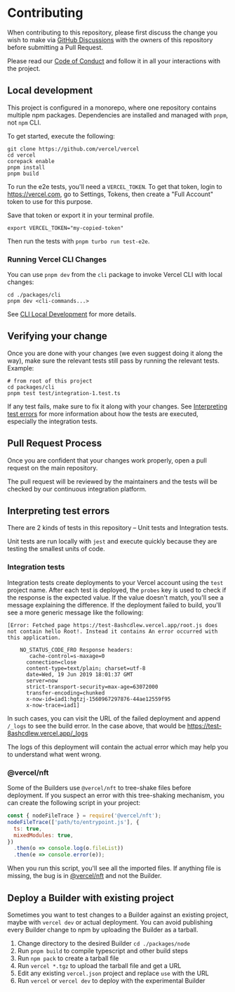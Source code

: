# Contributing

When contributing to this repository, please first discuss the change you wish to make via [GitHub Discussions](https://github.com/vercel/vercel/discussions/new) with the owners of this repository before submitting a Pull Request.

Please read our [Code of Conduct](CODE_OF_CONDUCT.md) and follow it in all your interactions with the project.

## Local development

This project is configured in a monorepo, where one repository contains multiple npm packages. Dependencies are installed and managed with `pnpm`, not `npm` CLI.

To get started, execute the following:

```
git clone https://github.com/vercel/vercel
cd vercel
corepack enable
pnpm install
pnpm build
```

To run the e2e tests, you'll need a `VERCEL_TOKEN`. To get that token, login to https://vercel.com, go to Settings, Tokens, then create a "Full Account" token to use for this purpose.

Save that token or export it in your terminal profile.

```
export VERCEL_TOKEN="my-copied-token"
```

Then run the tests with `pnpm turbo run test-e2e`.

### Running Vercel CLI Changes

You can use `pnpm dev` from the `cli` package to invoke Vercel CLI with local changes:

```
cd ./packages/cli
pnpm dev <cli-commands...>
```

See [CLI Local Development](../packages/cli#local-development) for more details.

## Verifying your change

Once you are done with your changes (we even suggest doing it along the way), make sure the relevant tests still pass by running the relevant tests. Example:

```
# from root of this project
cd packages/cli
pnpm test test/integration-1.test.ts
```

If any test fails, make sure to fix it along with your changes. See [Interpreting test errors](#Interpreting-test-errors) for more information about how the tests are executed, especially the integration tests.

## Pull Request Process

Once you are confident that your changes work properly, open a pull request on the main repository.

The pull request will be reviewed by the maintainers and the tests will be checked by our continuous integration platform.

## Interpreting test errors

There are 2 kinds of tests in this repository – Unit tests and Integration tests.

Unit tests are run locally with `jest` and execute quickly because they are testing the smallest units of code.

### Integration tests

Integration tests create deployments to your Vercel account using the `test` project name. After each test is deployed, the `probes` key is used to check if the response is the expected value. If the value doesn't match, you'll see a message explaining the difference. If the deployment failed to build, you'll see a more generic message like the following:

```
[Error: Fetched page https://test-8ashcdlew.vercel.app/root.js does not contain hello Root!. Instead it contains An error occurred with this application.

    NO_STATUS_CODE_FRO Response headers:
       cache-control=s-maxage=0
      connection=close
      content-type=text/plain; charset=utf-8
      date=Wed, 19 Jun 2019 18:01:37 GMT
      server=now
      strict-transport-security=max-age=63072000
      transfer-encoding=chunked
      x-now-id=iad1:hgtzj-1560967297876-44ae12559f95
      x-now-trace=iad1]
```

In such cases, you can visit the URL of the failed deployment and append `/_logs` to see the build error. In the case above, that would be https://test-8ashcdlew.vercel.app/_logs

The logs of this deployment will contain the actual error which may help you to understand what went wrong.

### @vercel/nft

Some of the Builders use `@vercel/nft` to tree-shake files before deployment. If you suspect an error with this tree-shaking mechanism, you can create the following script in your project:

```js
const { nodeFileTrace } = require('@vercel/nft');
nodeFileTrace(['path/to/entrypoint.js'], {
  ts: true,
  mixedModules: true,
})
  .then(o => console.log(o.fileList))
  .then(e => console.error(e));
```

When you run this script, you'll see all the imported files. If anything file is missing, the bug is in [@vercel/nft](https://github.com/vercel/nft) and not the Builder.

## Deploy a Builder with existing project

Sometimes you want to test changes to a Builder against an existing project, maybe with `vercel dev` or actual deployment. You can avoid publishing every Builder change to npm by uploading the Builder as a tarball.

1. Change directory to the desired Builder `cd ./packages/node`
2. Run `pnpm build` to compile typescript and other build steps
3. Run `npm pack` to create a tarball file
4. Run `vercel *.tgz` to upload the tarball file and get a URL
5. Edit any existing `vercel.json` project and replace `use` with the URL
6. Run `vercel` or `vercel dev` to deploy with the experimental Builder
